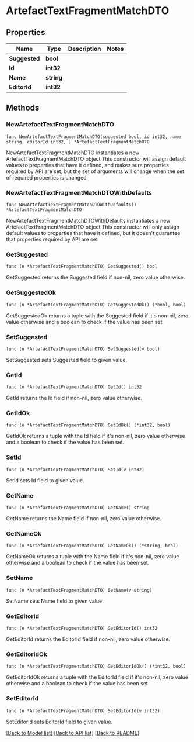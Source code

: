 # ArtefactTextFragmentMatchDTO

## Properties

Name | Type | Description | Notes
------------ | ------------- | ------------- | -------------
**Suggested** | **bool** |  | 
**Id** | **int32** |  | 
**Name** | **string** |  | 
**EditorId** | **int32** |  | 

## Methods

### NewArtefactTextFragmentMatchDTO

`func NewArtefactTextFragmentMatchDTO(suggested bool, id int32, name string, editorId int32, ) *ArtefactTextFragmentMatchDTO`

NewArtefactTextFragmentMatchDTO instantiates a new ArtefactTextFragmentMatchDTO object
This constructor will assign default values to properties that have it defined,
and makes sure properties required by API are set, but the set of arguments
will change when the set of required properties is changed

### NewArtefactTextFragmentMatchDTOWithDefaults

`func NewArtefactTextFragmentMatchDTOWithDefaults() *ArtefactTextFragmentMatchDTO`

NewArtefactTextFragmentMatchDTOWithDefaults instantiates a new ArtefactTextFragmentMatchDTO object
This constructor will only assign default values to properties that have it defined,
but it doesn't guarantee that properties required by API are set

### GetSuggested

`func (o *ArtefactTextFragmentMatchDTO) GetSuggested() bool`

GetSuggested returns the Suggested field if non-nil, zero value otherwise.

### GetSuggestedOk

`func (o *ArtefactTextFragmentMatchDTO) GetSuggestedOk() (*bool, bool)`

GetSuggestedOk returns a tuple with the Suggested field if it's non-nil, zero value otherwise
and a boolean to check if the value has been set.

### SetSuggested

`func (o *ArtefactTextFragmentMatchDTO) SetSuggested(v bool)`

SetSuggested sets Suggested field to given value.


### GetId

`func (o *ArtefactTextFragmentMatchDTO) GetId() int32`

GetId returns the Id field if non-nil, zero value otherwise.

### GetIdOk

`func (o *ArtefactTextFragmentMatchDTO) GetIdOk() (*int32, bool)`

GetIdOk returns a tuple with the Id field if it's non-nil, zero value otherwise
and a boolean to check if the value has been set.

### SetId

`func (o *ArtefactTextFragmentMatchDTO) SetId(v int32)`

SetId sets Id field to given value.


### GetName

`func (o *ArtefactTextFragmentMatchDTO) GetName() string`

GetName returns the Name field if non-nil, zero value otherwise.

### GetNameOk

`func (o *ArtefactTextFragmentMatchDTO) GetNameOk() (*string, bool)`

GetNameOk returns a tuple with the Name field if it's non-nil, zero value otherwise
and a boolean to check if the value has been set.

### SetName

`func (o *ArtefactTextFragmentMatchDTO) SetName(v string)`

SetName sets Name field to given value.


### GetEditorId

`func (o *ArtefactTextFragmentMatchDTO) GetEditorId() int32`

GetEditorId returns the EditorId field if non-nil, zero value otherwise.

### GetEditorIdOk

`func (o *ArtefactTextFragmentMatchDTO) GetEditorIdOk() (*int32, bool)`

GetEditorIdOk returns a tuple with the EditorId field if it's non-nil, zero value otherwise
and a boolean to check if the value has been set.

### SetEditorId

`func (o *ArtefactTextFragmentMatchDTO) SetEditorId(v int32)`

SetEditorId sets EditorId field to given value.



[[Back to Model list]](../README.md#documentation-for-models) [[Back to API list]](../README.md#documentation-for-api-endpoints) [[Back to README]](../README.md)


